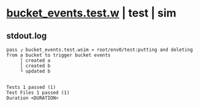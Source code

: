 # [bucket_events.test.w](../../../../../examples/tests/valid/bucket_events.test.w) | test | sim

## stdout.log
```log
pass ┌ bucket_events.test.wsim » root/env0/test:putting and deleting from a bucket to trigger bucket events
     │ created a
     │ created b
     └ updated b
 
 
Tests 1 passed (1)
Test Files 1 passed (1)
Duration <DURATION>
```

